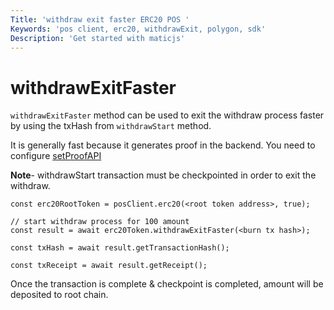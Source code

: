 ```yaml
---
Title: 'withdraw exit faster ERC20 POS '
Keywords: 'pos client, erc20, withdrawExit, polygon, sdk'
Description: 'Get started with maticjs'
---
```


# withdrawExitFaster

`withdrawExitFaster` method can be used to exit the withdraw process faster by using the txHash from `withdrawStart` method.

<div class="highlight mb-20px mt-20px">
It is generally fast because it generates proof in the backend. You need to configure <a href="docs/set-proof-api">setProofAPI</a>
</div>

**Note**- withdrawStart transaction must be checkpointed in order to exit the withdraw.

```
const erc20RootToken = posClient.erc20(<root token address>, true);

// start withdraw process for 100 amount
const result = await erc20Token.withdrawExitFaster(<burn tx hash>);

const txHash = await result.getTransactionHash();

const txReceipt = await result.getReceipt();

```

Once the transaction is complete & checkpoint is completed, amount will be deposited to root chain.
